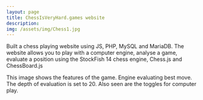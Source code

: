 ```yaml
---
layout: page
title: ChessIsVeryHard.games website
description:
img: /assets/img/Chess1.jpg
---
```

Built a chess playing website using JS, PHP, MySQL and MariaDB. The website allows you to play with a computer engine, analyse a game, evaluate a position using the StockFish 14 chess engine, Chess.js and ChessBoard.js



<div class="img_row">
    <img class="col one left" src="{{ site.baseurl }}/assets/img/Chess1.jpg" alt="" title="example image"/>
</div>
<div class="col three caption">
    This image shows the features of the game. Engine evaluating best move. The depth of evaluation is set to 20. Also seen are the toggles for computer play.
</div>

